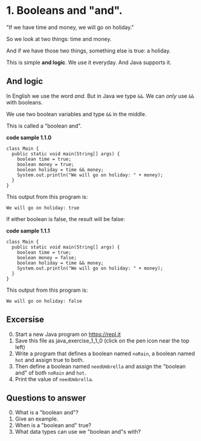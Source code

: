 # 1. Booleans and "and".

"If we have time and money, we will go on holiday."

So we look at two things: time and money.

And if we have those two things, something else is true: a holiday.

This is simple **and logic**. We use it everyday. And Java supports it. 

## And logic

In English we use the word *and*. But in Java we type `&&`.  We can *only* use `&&` with booleans.

We use two boolean variables and type `&&` in the middle.

This is called a "boolean and".

**code sample 1.1.0**
```
class Main {
  public static void main(String[] args) {
    boolean time = true;
    boolean money = true;
    boolean holiday = time && money;
    System.out.println("We will go on holiday: " + money);
  }
}
```

This output from this program is:

```
We will go on holiday: true
```

If either boolean is false, the result will be false:

**code sample 1.1.1**
```
class Main {
  public static void main(String[] args) {
    boolean time = true;
    boolean money = false;
    boolean holiday = time && money;
    System.out.println("We will go on holiday: " + money);
  }
}
```

This output from this program is:

```
We will go on holiday: false
```

## Excersise

0. Start a new Java program on https://repl.it
0. Save this file as java_exercise_1_1_0 (click on the pen icon near the top left)
0. Write a program that defines a boolean named `noRain`, a boolean named `hot` and assign true to both. 
0. Then define a boolean named `needUmbrella` and assign the "boolean and" of both `noRain` and `hot`.
0. Print the value of `needUmbrella`.

## Questions to answer ##

0. What is a "boolean and"?
0. Give an example.
0. When is a "boolean and" true?
0. What data types can use we "boolean and"s with?
